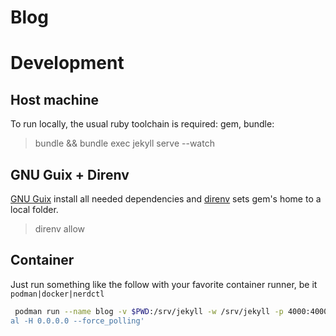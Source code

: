 # Blog

# Development 

## Host machine

To run locally, the usual  ruby toolchain is required: gem, bundle:

> bundle && bundle exec jekyll serve --watch

## GNU Guix + Direnv

[GNU Guix](https://guix.gnu.org "A GNU Guix package and system manager") install all needed dependencies and [direnv](https://github.com/direnv/direnv "unclutter your .profile ") sets gem's home to a local folder.

> direnv allow

## Container

Just run something like the follow with your favorite container runner, be it `podman|docker|nerdctl`

``` sh
 podman run --name blog -v $PWD:/srv/jekyll -w /srv/jekyll -p 4000:4000 ruby sh -c 'bundle install && jekyll serve --watch --increment
al -H 0.0.0.0 --force_polling'
```

